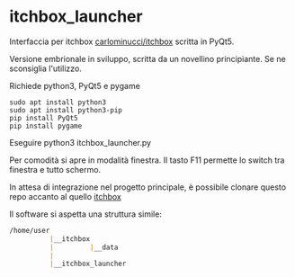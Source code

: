 # itchbox_launcher

Interfaccia per itchbox [carlominucci/itchbox](https://github.com/carlominucci/itchbox/tree/main) scritta in PyQt5.

Versione embrionale in sviluppo, scritta da un novellino principiante. Se ne sconsiglia l'utilizzo.

Richiede python3, PyQt5 e pygame
```shell
sudo apt install python3
sudo apt install python3-pip
pip install PyQt5
pip install pygame
```

Eseguire python3 itchbox_launcher.py

Per comodità si apre in modalità finestra. Il tasto F11 permette lo switch tra finestra e tutto schermo.

In attesa di integrazione nel progetto principale, è possibile clonare questo repo accanto al quello [itchbox](https://github.com/carlominucci/itchbox/tree/main)

Il software si aspetta una struttura simile:
```markdown
/home/user
          |__itchbox
          |         |__data
          |
          |__itchbox_launcher
```
